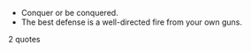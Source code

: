  - Conquer or be conquered.
 - The best defense is a well-directed fire from your own guns.

2 quotes